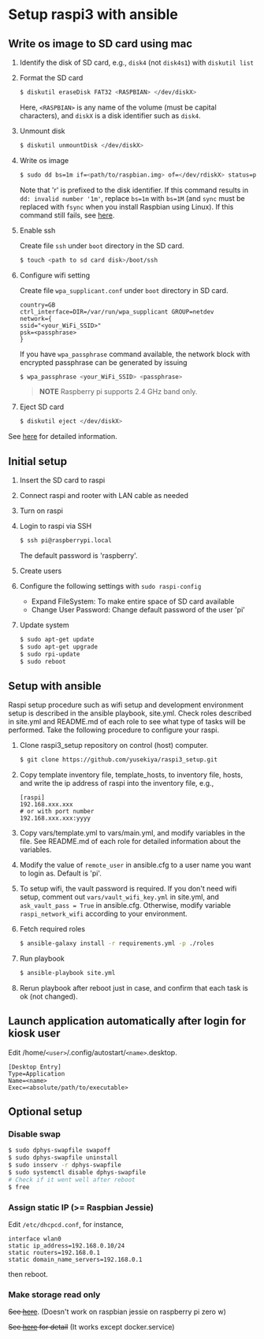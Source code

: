 # Setup raspi3 with ansible

## Write os image to SD card using mac

1. Identify the disk of SD card, e.g., `disk4` (not `disk4s1`) with `diskutil list`
2. Format the SD card

    ``` bash
    $ diskutil eraseDisk FAT32 <RASPBIAN> </dev/diskX>
    ```

    Here, `<RASPBIAN>` is any name of the volume (must be capital characters),
    and `diskX` is a disk identifier such as `disk4`.

3. Unmount disk

    ``` bash
    $ diskutil unmountDisk </dev/diskX>
    ```

4. Write os image

    ``` bash
    $ sudo dd bs=1m if=<path/to/raspbian.img> of=</dev/rdiskX> status=progress conv=sync
    ```

    Note that 'r' is prefixed to the disk identifier.
    If this command results in `dd: invalid number '1m'`,
    replace `bs=1m` with `bs=1M` (and `sync` must be replaced with `fsync`
    when you install Raspbian using Linux).
    If this command still fails, see [here][1].

5. Enable ssh

    Create file `ssh` under `boot` directory in the SD card.

    ``` bash
    $ touch <path to sd card disk>/boot/ssh
    ```

6. Configure wifi setting

    Create file `wpa_supplicant.conf` under `boot` directory in SD card.

    ```
    country=GB
    ctrl_interface=DIR=/var/run/wpa_supplicant GROUP=netdev
    network={
	ssid="<your_WiFi_SSID>"
	psk=<passphrase>
    }
    ```

    If you have `wpa_passphrase` command available, the network block with encrypted passphrase
    can be generated by issuing

    ```bash
    $ wpa_passphrase <your_WiFi_SSID> <passphrase>
    ```

    > **NOTE** Raspberry pi supports 2.4 GHz band only.

7. Eject SD card

    ``` bash
    $ diskutil eject </dev/diskX>
    ```

See [here][1] for detailed information.

## Initial setup

1. Insert the SD card to raspi
2. Connect raspi and rooter with LAN cable as needed
3. Turn on raspi
4. Login to raspi via SSH

    ``` bash
    $ ssh pi@raspberrypi.local
    ```

    The default password is 'raspberry'.

5. Create users

6. Configure the following settings with `sudo raspi-config`

    - Expand FileSystem: To make entire space of SD card available
    - Change User Password: Change default password of the user 'pi'
 
7. Update system

    ``` bash
    $ sudo apt-get update
    $ sudo apt-get upgrade
    $ sudo rpi-update
    $ sudo reboot
    ```


## Setup with ansible

Raspi setup procedure such as wifi setup and development environment setup is described in the ansible playbook, site.yml.
Check roles described in site.yml and README.md of each role
to see what type of tasks will be performed.
Take the following procedure to configure your raspi.

1. Clone raspi3_setup repository on control (host) computer.

    ``` bash
    $ git clone https://github.com/yusekiya/raspi3_setup.git
    ```

2. Copy template inventory file, template_hosts, to inventory file, hosts, and write the ip address of raspi into the inventory file, e.g.,

    ``` ini:hosts
    [raspi]
    192.168.xxx.xxx
    # or with port number
    192.168.xxx.xxx:yyyy
    ```

3. Copy vars/template.yml to vars/main.yml, and modify variables in the file.
See README.md of each role for detailed information about the variables.
4. Modify the value of `remote_user` in ansible.cfg to a user name you want to login as. Default is 'pi'.
5. To setup wifi, the vault password is required. If you don't need wifi setup, comment out `vars/vault_wifi_key.yml` in site.yml, and `ask_vault_pass = True` in ansible.cfg. Otherwise, modify variable `raspi_network_wifi` according to your environment.
6. Fetch required roles

    ```bash
    $ ansible-galaxy install -r requirements.yml -p ./roles
    ```

7. Run playbook

    ``` bash
    $ ansible-playbook site.yml
    ```

8. Rerun playbook after reboot just in case, and confirm that each task is ok (not changed).


## Launch application automatically after login for kiosk user
Edit /home/`<user>`/.config/autostart/`<name>`.desktop.

``` ini:/home/<user>/.config/autostart/<name>.desktop
[Desktop Entry]
Type=Application
Name=<name>
Exec=<absolute/path/to/executable>
```


## Optional setup

### Disable swap

```bash
$ sudo dphys-swapfile swapoff
$ sudo dphys-swapfile uninstall
$ sudo insserv -r dphys-swapfile
$ sudo systemctl disable dphys-swapfile
# Check if it went well after reboot
$ free
```

### Assign static IP (>= Raspbian Jessie)

Edit `/etc/dhcpcd.conf`, for instance,

```
interface wlan0
static ip_address=192.168.0.10/24
static routers=192.168.0.1
static domain_name_servers=192.168.0.1
```

then reboot.


### Make storage read only

~~See [here](https://github.com/josepsanzcamp/root-ro)~~.
(Doesn't work on raspbian jessie on raspberry pi zero w)

~~See [here](https://hallard.me/raspberry-pi-read-only/) for detail~~
(It works except docker.service)

<!-- Reference -->
[1]: https://www.raspberrypi.org/documentation/installation/installing-images/mac.md
